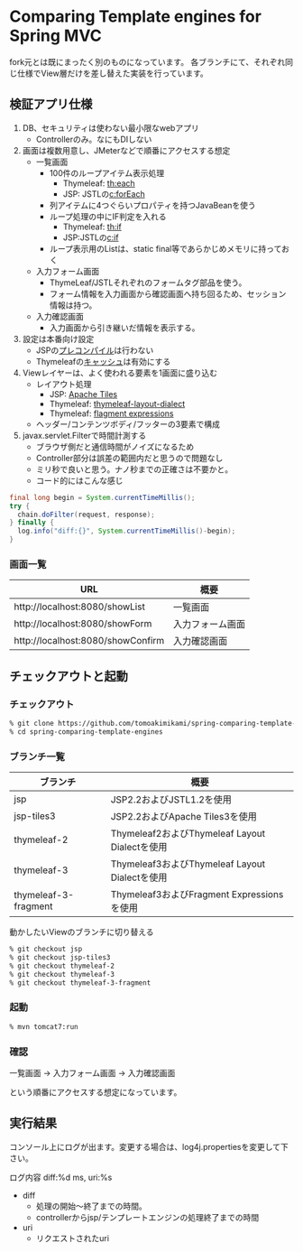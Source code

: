 # Comparing Template engines for Spring MVC

fork元とは既にまったく別のものになっています。
各ブランチにて、それぞれ同じ仕様でView層だけを差し替えた実装を行っています。

## 検証アプリ仕様
1. DB、セキュリティは使わない最小限なwebアプリ
    * Controllerのみ。なにもDIしない
2. 画面は複数用意し、JMeterなどで順番にアクセスする想定
    * 一覧画面
        * 100件のループアイテム表示処理
            * Thymeleaf: [th:each](http://www.thymeleaf.org/doc/tutorials/3.0/usingthymeleaf_ja.html#繰り返し処理)
            * JSP: JSTLの[c:forEach](http://struts.wasureppoi.com/jstl/02_foreach.html)
        * 列アイテムに4つぐらいプロパティを持つJavaBeanを使う
        * ループ処理の中にIF判定を入れる
            * Thymeleaf: [th:if](http://www.thymeleaf.org/doc/tutorials/3.0/usingthymeleaf_ja.html#単純な条件-if-と-unless)
            * JSP:JSTLの[c:if](http://struts.wasureppoi.com/jstl/02_if.html)
        * ループ表示用のListは、static final等であらかじめメモリに持っておく
    * 入力フォーム画面
        * ThymeLeaf/JSTLそれぞれのフォームタグ部品を使う。
        * フォーム情報を入力画面から確認画面へ持ち回るため、セッション情報は持つ。
    * 入力確認画面
        * 入力画面から引き継いだ情報を表示する。
3. 設定は本番向け設定
    * JSPの[プレコンパイル](http://www.confrage.com/tomcat/jsp/jsp_precompile/jsp_precompile.html)は行わない
    * Thymeleafの[キャッシュ](http://www.thymeleaf.org/doc/tutorials/3.0/usingthymeleaf_ja.html#テンプレートキャッシュ)は有効にする
4. Viewレイヤーは、よく使われる要素を1画面に盛り込む
    * レイアウト処理
        * JSP: [Apache Tiles](https://tiles.apache.org/)
        * Thymeleaf: [thymeleaf-layout-dialect](https://github.com/ultraq/thymeleaf-layout-dialect)
        * Thymeleaf: [flagment expressions](http://enterprisegeeks.hatenablog.com/entry/2016/05/25/152437)
    * ヘッダー/コンテンツボディ/フッターの3要素で構成
5. javax.servlet.Filterで時間計測する
    * ブラウザ側だと通信時間がノイズになるため
    * Controller部分は誤差の範囲内だと思うので問題なし
    * ミリ秒で良いと思う。ナノ秒までの正確さは不要かと。
    * コード的にはこんな感じ

```java
final long begin = System.currentTimeMillis();
try {
  chain.doFilter(request, response);
} finally {
  log.info("diff:{}", System.currentTimeMillis()-begin);
}
```

### 画面一覧

|URL|概要|
|-------|------|
|http://localhost:8080/showList|一覧画面|
|http://localhost:8080/showForm|入力フォーム画面|
|http://localhost:8080/showConfirm|入力確認画面|

##  チェックアウトと起動

### チェックアウト

```bash
% git clone https://github.com/tomoakimikami/spring-comparing-template-engines.git
% cd spring-comparing-template-engines
```

### ブランチ一覧

|ブランチ|概要|
|-------|------|
|jsp|JSP2.2およびJSTL1.2を使用|
|jsp-tiles3|JSP2.2およびApache Tiles3を使用|
|thymeleaf-2|Thymeleaf2およびThymeleaf Layout Dialectを使用|
|thymeleaf-3|Thymeleaf3およびThymeleaf Layout Dialectを使用|
|thymeleaf-3-fragment|Thymeleaf3およびFragment Expressionsを使用|

動かしたいViewのブランチに切り替える

```bash
% git checkout jsp
% git checkout jsp-tiles3
% git checkout thymeleaf-2
% git checkout thymeleaf-3
% git checkout thymeleaf-3-fragment
```

### 起動

```bash
% mvn tomcat7:run
```

### 確認

一覧画面 -> 入力フォーム画面 -> 入力確認画面

という順番にアクセスする想定になっています。

## 実行結果

コンソール上にログが出ます。変更する場合は、log4j.propertiesを変更して下さい。

ログ内容
    diff:%d ms, uri:%s

* diff
    - 処理の開始〜終了までの時間。
    - controllerからjsp/テンプレートエンジンの処理終了までの時間
* uri
    - リクエストされたuri
